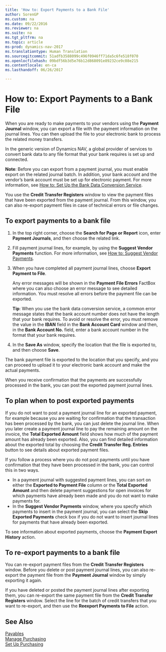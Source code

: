 ```yaml
---
title: 'How to: Export Payments to a Bank File'
author: SorenGP
ms.custom: na
ms.date: 09/22/2016
ms.reviewer: na
ms.suite: na
ms.tgt_pltfrm: na
ms.topic: article
ms-prod: dynamics-nav-2017
ms.translationtype: Human Translation
ms.sourcegitcommit: 51adfb3588099c496f0946ff71da5c6fe518f070
ms.openlocfilehash: 09bdf56b3d5e76b12d868091e89232ce9c08e215
ms.contentlocale: en-ca
ms.lasthandoff: 06/26/2017

---
```


# <a name="how-to-export-payments-to-a-bank-file"></a>How to: Export Payments to a Bank File
When you are ready to make payments to your vendors using the **Payment Journal** window, you can export a file with the payment information on the journal lines. You can then upload the file to your electronic bank to process the related money transfers.

In the generic version of Dynamics NAV, a global provider of services to convert bank data to any file format that your bank requires is set up and connected.

**Note**: Before you can export from a payment journal, you must enable export on the related journal batch. In addition, your bank account and the vendor’s bank account must be set up for electronic payment. For more information, see [How to: Set Up the Bank Data Conversion Service](bank-how-setup-bank-data-conversion-service.md).

You use the **Credit Transfer Registers** window to view the payment files that have been exported from the payment journal. From this window, you can also re-export payment files in case of technical errors or file changes.

## <a name="to-export-payments-to-a-bank-file"></a>To export payments to a bank file
1. In the top right corner, choose the **Search for Page or Report** icon, enter **Payment Journals**, and then choose the related link.
2. Fill payment journal lines, for example, by using the **Suggest Vendor Payments** function. For more information, see [How to: Suggest Vendor Payments](payables-how-suggest-vendor-payments.md).  
3. When you have completed all payment journal lines, choose **Export Payment to File**.

    Any error messages will be shown in the **Payment File Errors** FactBox where you can also choose an error message to see detailed information. You must resolve all errors before the payment file can be exported.

    **Tip**: When you use the bank data conversion service, a common error message states that the bank account number does not have the length that your bank requires. To avoid or resolve the error, you must remove the value in the **IBAN** field in the **Bank Account Card** window and then, in the **Bank Account No.** field, enter a bank account number in the format that your bank requires.
4. In the **Save As** window, specify the location that the file is exported to, and then choose **Save**.

The bank payment file is exported to the location that you specify, and you can proceed to upload it to your electronic bank account and make the actual payments.

When you receive confirmation that the payments are successfully processed in the bank, you can post the exported payment journal lines.

## <a name="to-plan-when-to-post-exported-payments"></a>To plan when to post exported payments
If you do not want to post a payment journal line for an exported payment, for example because you are waiting for confirmation that the transaction has been processed by the bank, you can just delete the journal line. When you later create a payment journal line to pay the remaining amount on the invoice, the **Total Exported Amount** field shows how much of the payment amount has already been exported. Also, you can find detailed information about the exported total by choosing the **Credit Transfer Reg. Entries** button to see details about exported payment files.

If you follow a process where you do not post payments until you have confirmation that they have been processed in the bank, you can control this in two ways.

* In a payment journal with suggested payment lines, you can sort on either the **Exported to Payment File** column or the **Total Exported Amount** and then delete payment suggestions for open invoices for which payments have already been made and you do not want to make payments for.
* In the **Suggest Vendor Payments** window, where you specify which payments to insert in the payment journal, you can select the **Skip Exported Payments** check box if you do not want to insert journal lines for payments that have already been exported.

To see information about exported payments, choose the **Payment Export History** action.

## <a name="to-re-export-payments-to-a-bank-file"></a>To re-export payments to a bank file
You can re-export payment files from the **Credit Transfer Registers** window. Before you delete or post payment journal lines, you can also re-export the payment file from the **Payment Journal** window by simply exporting it again.

If you have deleted or posted the payment journal lines after exporting them, you can re-export the same payment file from the **Credit Transfer Registers** window. Select the line for the batch of credit transfers that you want to re-export, and then use the **Reexport Payments to File** action.

## <a name="see-also"></a>See Also
[Payables](payables-manage-payables.md)  
[Manage Purchasing](purchasing-manage-purchasing.md)  
[Set Up Purchasing](purchasing-setup-purchasing.md)

